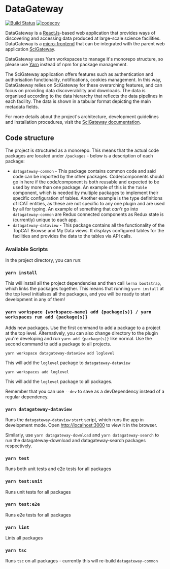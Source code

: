 # DataGateway

[![Build Status](https://github.com/ral-facilities/datagateway/workflows/CI%20Build/badge.svg?branch=master)](https://github.com/ral-facilities/datagateway/actions?query=workflow%3A%22CI+Build%22) [![codecov](https://codecov.io/gh/ral-facilities/datagateway/branch/master/graph/badge.svg)](https://codecov.io/gh/ral-facilities/datagateway)

DataGateway is a [ReactJs](https://reactjs.org/)-based web application that provides ways of discovering and accessing data produced at large-scale science facilities. DataGateway is
a [micro-frontend](https://micro-frontends.org/) that can be integrated with the parent web application [SciGateway](https://github.com/ral-facilities/scigateway).

DataGateway uses Yarn workspaces to manage it's monorepo structure, so please use [Yarn](https://yarnpkg.com/lang/en/docs/install/) instead of npm for package management.

The SciGateway application offers features such as authentication and authorisation functionality, notifications, cookies management. In this way, DataGateway relies on SciGateway for these overarching features, and can focus on providing data discoverability and downloads. The data is organised according to the data hierarchy that reflects the data pipelines in each facility. The data is shown in a tabular format depicting the main metadata fields.

For more details about the project's architecture, development guidelines and installation procedures, visit the [SciGateway documentation](https://github.com/ral-facilities/scigateway/wiki).

## Code structure

The project is structured as a monorepo. This means that the actual code packages are located under `/packages` - below is a description of each package:

- `datagateway-common` - This package contains common code and said code can be imported by the other packages. Code/components should go in here if
  the code/component is both reusable and expected to be used by more than one package. An example of this is the `Table` component, which is needed by
  multiple packages to implement their specific configuration of tables. Another example is the type definitions of ICAT entities, as these are not
  specific to any one plugin and are used by all for typing. An example of something that _can't_ go into `datagateway-common` are Redux connected
  components as Redux state is (currently) unique to each app.
- `datagateway-dataview` - This package contains all the functionality of the TopCAT Browse and My Data views. It displays configured tables for the facilities
  and provides the data to the tables via API calls.

### Available Scripts

In the project directory, you can run:

### `yarn install`

This will install all the project dependencies and then call `lerna bootstrap`,
which links the packages together. This means that running `yarn install` at the top
level initialises all the packages, and you will be ready to start development in any of them!

### `yarn workspace {workspace-name} add {package(s)} / yarn workspaces run add {package(s)}`

Adds new packages. Use the first command to add a package to a project at the top level.
Alternatively, you can also change directory to the plugin you're developing and run `yarn add {package(s)}` like normal.
Use the second command to add a package to all projects.

```
yarn workspace datagateway-dataview add loglevel
```

This will add the `loglevel` package to `datagateway-dataview`

```
yarn workspaces add loglevel
```

This will add the `loglevel` package to all packages.

Remember that you can use `--dev` to save as a devDependency instead of a regular dependency.

### `yarn datagateway-dataview`

Runs the `datagateway-dataview` `start` script, which runs the app in development mode.
Open [http://localhost:3000](http://localhost:3000) to view it in the browser.

Similarly, use `yarn datagateway-download` and `yarn datagateway-search` to run the datagateway-download and datagateway-search packages respectively.

### `yarn test`

Runs both unit tests and e2e tests for all packages

### `yarn test:unit`

Runs unit tests for all packages

### `yarn test:e2e`

Runs e2e tests for all packages

### `yarn lint`

Lints all packages

### `yarn tsc`

Runs `tsc` on all packages - currently this will re-build `datagateway-common`

